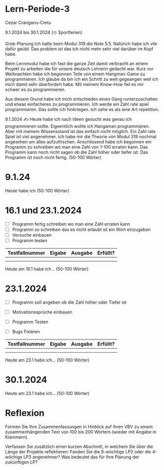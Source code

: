 # Lern-Periode-3
Cezar Cranganu-Cretu

9.1.2024 bis 30.1.2024 (☃️ Sportferien)

Grob-Planung
Ich hatte beim Modul 319 die Note 5.5. Natürich habe ich vile dafür geübt. Das problem ist das ich nicht mehr sehr viel darüber im Kopf habe.

Beim Lernmodul habe ich fast die ganze Zeit damit verbracht an einem Projekt zu arbeiten die für unsere deutsch Lehrerin gedacht war. Kurz vor Weihnachten habe ich begonnen Teile von einem Hangman-Game zu programmieren. Ich glaube da bin ich ein Schritt zu weit gegeangen weil ich mich damit sehr überfordert habe. Mit meinem Know-How fiel es mir schwer es zu programmieren. 

Aus diesem Grund habe ich mich entschieden einen Gang runterzuschalten und etwas einfacheres zu programmieren. Ich werde ein Zahl rate spiel programmieren. Das sollte ich hinkriegen. Ich sehe es als eine Art repetition. 

9.1.2024
✍️ Heute habe ich nach Ideen gesucht was genau ich programmieren sollte. Eigeentlich wollte ich Hangaman programmieren. Aber mit meinem Wissensstand ist das einfach nicht möglich. Ein Zahl rate Spiel ist viel angenehmer. Ich habe mir die Theorie von Modul 319 nochmal angesehen um alles aufzufrischen. Anschlissend habe ich begonnen ein Programm zu schreiben wo man eine Zahl von 1-100 erraten kann. Das Programm kann noch nicht sagen ob die Zahl höher oder tiefer ist. Das Programm ist noch nicht fertig.  (50-100 Wörter)

# 9.1.24 

Heute habe ich (50-100 Wörter)

# 16.1 und 23.1.2024

- [ ] Programm fertig schreiben wo man eine Zahl erraten kann 
- [ ] Programm so schreiben das es nicht erlaubt ist ein Wort einzugeben 
- [ ] Versuche einbauen 
- [ ] Programm testen 

| Testfallnummer| Eigabe        | Ausgabe        | Erfüllt?      |
| ------------- | ------------- |----------------|---------------|
|               |               |                |               |
|               |               |                |               |



Heute am 16.1 habe ich... (50-100 Wörter)

# 23.1.2024

- [ ] Programm soll angeben ob die Zahl höher oder Tiefer ist 
- [ ] Motivationssprüche einbauen
- [ ] Programm Testen
- [ ] Bugs Fixieren 


| Testfallnummer| Eigabe        | Ausgabe        | Erfüllt?      |
| ------------- | ------------- |----------------|---------------|
|               |               |                |               |
|               |               |                |               |


Heute am 23.1 habe ich... (50-100 Wörter)

# 30.1.2024 

Heute am 23.1 habe ich... (50-100 Wörter)

# Reflexion

Formen Sie Ihre Zusammenfassungen in Hinblick auf Ihren VBV zu einem zusammenhängenden Text von 100 bis 200 Wörtern (wieder mit Angabe in Klammern).

Verfassen Sie zusätzlich einen kurzen Abschnitt, in welchem Sie über die Länge der Projekte reflektieren: Fanden Sie die 9-wöchtige LP2 oder die 4-wöchige LP3 angenehmer? Was bedeutet das für Ihre Planung der zukünftigen LP?

